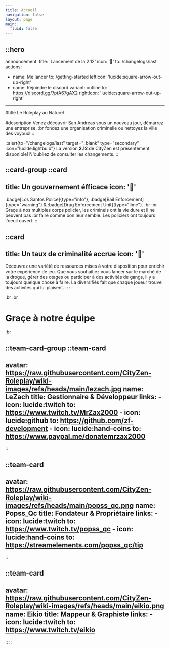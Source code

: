 ```yaml
---
title: Accueil
navigation: false
layout: page
main:
  fluid: false
---
```


::hero
---
announcement:
  title: 'Lancement de la 2.12'
  icon: '🎉'
  to: /changelogs/last
actions:
  - name: Me lancer
    to: /getting-started
    leftIcon: 'lucide:square-arrow-out-up-right'
  - name: Rejoindre le discord
    variant: outline
    to: https://discord.gg/7ptA67gAX2
    rightIcon: 'lucide:square-arrow-out-up-right'
---

#title
Le Roleplay au Naturel

#description
Venez découvrir San Andreas sous un nouveau jour, démarrez une entreprise, :br fondez une organisation criminelle ou nettoyez la ville des voyoux!
::

::alert{to="/changelogs/last" target="_blank" type="secondary" icon="lucide:lightbulb"}
  La version **2.12** de CityZen est présentement disponible! N'oubliez de consulter les changements.
::

::card-group
  ::card
  ---
  title: Un gouvernement éfficace
  icon: '👮'
  ---
  :badge[Los Santos Police]{type="info"}, :badge[Bail Enforcement]{type="warning"} & :badge[Drug Enforcement Unit]{type="lime"}. :br
  :br
  Graçe à nos multiples corps policier, les criminels ont la vie dure et il ne peuvent pas :br
  faire comme bon leur semble. Les policiers ont toujours l'oeuil ouvert.
  ::

  ::card
  ---
  title: Un taux de criminalité accrue
  icon: '🔪'
  ---
  Découvrez une variété de ressources mises à votre disposition pour enrichir votre expérience de jeu. Que vous souhaitiez vous lancer sur le marché de la drogue, gérer des otages ou participer à des activités de gangs, il y a toujours quelque chose à faire. La diversifiés fait que chaque joueur trouve des activités qui lui plaisent.
  ::
::

:br :br
# Graçe à notre équipe
:br

::team-card-group
  ::team-card
  ---
  avatar: https://raw.githubusercontent.com/CityZen-Roleplay/wiki-images/refs/heads/main/lezach.jpg
  name: LeZach
  title: Gestionnaire & Développeur
  links:
    - icon: lucide:twitch
      to: https://www.twitch.tv/MrZax2000
    - icon: lucide:github
      to: https://github.com/zf-development
    - icon: lucide:hand-coins
      to: https://www.paypal.me/donatemrzax2000
  ---
  ::

  ::team-card
  ---
  avatar: https://raw.githubusercontent.com/CityZen-Roleplay/wiki-images/refs/heads/main/popss_qc.png
  name: Popss_Qc
  title: Fondateur & Propriétaire
  links:
    - icon: lucide:twitch
      to: https://www.twitch.tv/popss_qc
    - icon: lucide:hand-coins
      to: https://streamelements.com/popss_qc/tip
  ---
  ::

  ::team-card
  ---
  avatar: https://raw.githubusercontent.com/CityZen-Roleplay/wiki-images/refs/heads/main/eikio.png
  name: Eikio
  title: Mappeur & Graphiste
  links:
    - icon: lucide:twitch
      to: https://www.twitch.tv/eikio
  ---
  ::
::
